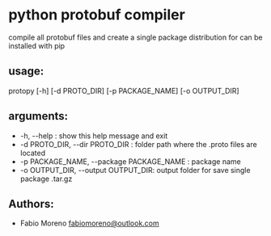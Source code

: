 # python protobuf compiler

compile all protobuf files and create a single package distribution for can be
installed with pip


## usage: 

protopy [-h] [-d PROTO_DIR] [-p PACKAGE_NAME] [-o OUTPUT_DIR]


##  arguments:

* -h, --help : show this help message and exit
* -d PROTO_DIR, --dir PROTO_DIR : folder path where the .proto files are located
* -p PACKAGE_NAME, --package PACKAGE_NAME : package name
* -o OUTPUT_DIR, --output OUTPUT_DIR: output folder for save single package .tar.gz


## Authors:

* Fabio Moreno <fabiomoreno@outlook.com>